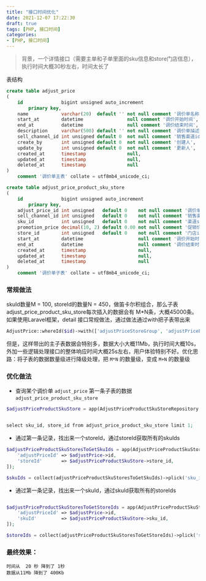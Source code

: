 ```yaml
---
title: "接口时间优化"
date: 2021-12-07 17:22:30
draft: true
tags: [PHP, 接口时间]
categories:
- [PHP, 接口时间]
---
```


> 背景，一个详情接口（需要主单和子单里面的sku信息和store门店信息），执行时间大概30秒左右，时间太长了



表结构

```sql
create table adjust_price
(
    id              bigint unsigned auto_increment
        primary key,
    name            varchar(20)  default '' not null comment '调价单名称',
    start_at        datetime                null comment '调价开始时间',
    end_at          datetime                null comment '调价结束时间',
    description     varchar(500) default '' not null comment '调价单描述',
    sell_channel_id int unsigned default 0  not null comment '销售渠道id',
    create_by       int unsigned default 0  not null comment '创建人',
    update_by       int unsigned default 0  not null comment '更新人',
    created_at      timestamp               null,
    updated_at      timestamp               null,
    deleted_at      timestamp               null
)
    comment '调价单主表' collate = utf8mb4_unicode_ci;
```

```sql
create table adjust_price_product_sku_store
(
    id              bigint unsigned auto_increment
        primary key,
    adjust_price_id int unsigned   default 0    not null comment '调价单id',
    sell_channel_id int unsigned   default 0    not null comment '销售渠道id',
    sku_id          int unsigned   default 0    not null comment '渠道skuId',
    promotion_price decimal(10, 2) default 0.00 not null comment '促销价',
    store_id        int unsigned   default 0    not null comment '门店id',
    start_at        datetime                    null comment '调价开始时间',
    end_at          datetime                    null comment '调价结束时间',
    created_at      timestamp                   null,
    updated_at      timestamp                   null,
    deleted_at      timestamp                   null
)
    comment '调价单子表' collate = utf8mb4_unicode_ci;

```
### 常规做法

skuId数量M = 100, storeId的数量N = 450，做笛卡尔积组合，那么子表adjust_price_product_sku_store每次插入的数据会有 M*N条，大概45000条。如果使用Laravel框架，detail 接口常规做法，通过做法通过with把子表带出来


```php
AdjustPrice::whereId($id)->with(['adjustPriceStoreGroup', 'adjustPriceProductSkuStore'])->first();

```
但是，这样带出的主子表数据会特别多，数据大小大概11Mb，执行时间大概10s，外加一些逻辑处理接口的整体响应时间大概25s左右，用户体验特别不好。优化思路：将子表的数据数量级进行降级处理，把 `M*N` 的数量级，变成 `M+N` 的数量级


### 优化做法
- 查询某个调价单 `adjust_price` 第一条子表的数据 `adjust_price_product_sku_store`

```php
$adjustPriceProductSkuStore = app(AdjustPriceProductSkuStoreRepository::class)->getByAdjustPriceIdLimitOne($adjustPrice->id);


select sku_id, store_id from adjust_price_product_sku_store limit 1;
```


- 通过第一条记录，找出来一个storeId，通过storeId获取所有的skuIds
```php
$adjustPriceProductSkuStoresToGetSkuIds = app(AdjustPriceProductSkuStoreRepository::class)->list([
    'adjustPriceId' => $adjustPrice->id,
    'storeId'       => $adjustPriceProductSkuStore->store_id,
]);

$skuIds = collect(adjustPriceProductSkuStoresToGetSkuIds)->plick('sku_id')->toArray();
```

- 通过第一条记录，找出来一个skuId，通过skuId获取所有的storeIds

```php

$adjustPriceProductSkuStoresToGetStoreIds = app(AdjustPriceProductSkuStoreRepository::class)->list([
    'adjustPriceId' => $adjustPrice->id,
    'skuId'         => $adjustPriceProductSkuStore->sku_id,
]);

$storeIds = collect(adjustPriceProductSkuStoresToGetStoreIds)->plick('store_id')->toArray();

```

### 最终效果：
```
时间从  20 秒 降到了 1秒
数据从11Mb 降到了 400Kb
```